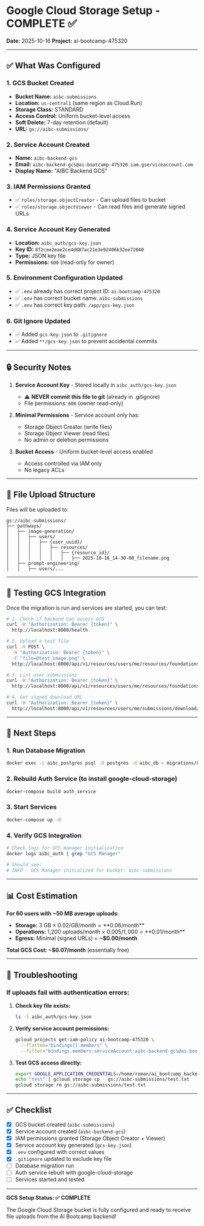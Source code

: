 # Google Cloud Storage Setup - COMPLETE ✅

**Date:** 2025-10-16
**Project:** ai-bootcamp-475320

---

## ✅ What Was Configured

### 1. GCS Bucket Created
- **Bucket Name:** `aibc-submissions`
- **Location:** `us-central1` (same region as Cloud Run)
- **Storage Class:** STANDARD
- **Access Control:** Uniform bucket-level access
- **Soft Delete:** 7-day retention (default)
- **URL:** `gs://aibc-submissions/`

### 2. Service Account Created
- **Name:** `aibc-backend-gcs`
- **Email:** `aibc-backend-gcs@ai-bootcamp-475320.iam.gserviceaccount.com`
- **Display Name:** "AIBC Backend GCS"

### 3. IAM Permissions Granted
- ✅ `roles/storage.objectCreator` - Can upload files to bucket
- ✅ `roles/storage.objectViewer` - Can read files and generate signed URLs

### 4. Service Account Key Generated
- **Location:** `aibc_auth/gcs-key.json`
- **Key ID:** `8f2cee2eae2ce4d887ac21e3e92406b32ee72040`
- **Type:** JSON key file
- **Permissions:** `600` (read-only for owner)

### 5. Environment Configuration Updated
- ✅ `.env` already has correct project ID: `ai-bootcamp-475320`
- ✅ `.env` has correct bucket name: `aibc-submissions`
- ✅ `.env` has correct key path: `/app/gcs-key.json`

### 6. Git Ignore Updated
- ✅ Added `gcs-key.json` to `.gitignore`
- ✅ Added `**/gcs-key.json` to prevent accidental commits

---

## 🔒 Security Notes

1. **Service Account Key** - Stored locally in `aibc_auth/gcs-key.json`
   - ⚠️ **NEVER commit this file to git** (already in .gitignore)
   - File permissions: `600` (owner read-only)

2. **Minimal Permissions** - Service account only has:
   - Storage Object Creator (write files)
   - Storage Object Viewer (read files)
   - No admin or deletion permissions

3. **Bucket Access** - Uniform bucket-level access enabled
   - Access controlled via IAM only
   - No legacy ACLs

---

## 📁 File Upload Structure

Files will be uploaded to:
```
gs://aibc-submissions/
├── pathways/
│   ├── image-generation/
│   │   ├── users/
│   │   │   ├── {user_uuid}/
│   │   │   │   ├── resources/
│   │   │   │   │   ├── {resource_id}/
│   │   │   │   │   │   ├── 2025-10-16_14-30-00_filename.png
│   ├── prompt-engineering/
│   │   ├── users/...
```

---

## 🧪 Testing GCS Integration

Once the migration is run and services are started, you can test:

```bash
# 1. Check if backend can access GCS
curl -H "Authorization: Bearer {token}" \
  http://localhost:8000/health

# 2. Upload a test file
curl -X POST \
  -H "Authorization: Bearer {token}" \
  -F "file=@test_image.png" \
  http://localhost:8000/api/v1/resources/users/me/resources/foundations-image-gen-r3/upload

# 3. List user submissions
curl -H "Authorization: Bearer {token}" \
  http://localhost:8000/api/v1/resources/users/me/resources/foundations-image-gen-r3/submissions

# 4. Get signed download URL
curl -H "Authorization: Bearer {token}" \
  http://localhost:8000/api/v1/resources/users/me/submissions/download/{submission_id}
```

---

## 🚀 Next Steps

### 1. Run Database Migration
```bash
docker exec -i aibc_postgres psql -U postgres -d aibc_db < migrations/001_add_resource_tracking.sql
```

### 2. Rebuild Auth Service (to install google-cloud-storage)
```bash
docker-compose build auth_service
```

### 3. Start Services
```bash
docker-compose up -d
```

### 4. Verify GCS Integration
```bash
# Check logs for GCS manager initialization
docker logs aibc_auth | grep "GCS Manager"

# Should see:
# INFO - GCS Manager initialized for bucket: aibc-submissions
```

---

## 📊 Cost Estimation

**For 60 users with ~50 MB average uploads:**
- **Storage:** 3 GB × $0.02/GB/month = **$0.06/month**
- **Operations:** 1,200 uploads/month × $0.005/1,000 = **$0.01/month**
- **Egress:** Minimal (signed URLs) = **~$0.00/month**

**Total GCS Cost: ~$0.07/month** (essentially free)

---

## 🔧 Troubleshooting

### If uploads fail with authentication errors:

1. **Check key file exists:**
   ```bash
   ls -l aibc_auth/gcs-key.json
   ```

2. **Verify service account permissions:**
   ```bash
   gcloud projects get-iam-policy ai-bootcamp-475320 \
     --flatten="bindings[].members" \
     --filter="bindings.members:serviceAccount:aibc-backend-gcs@ai-bootcamp-475320.iam.gserviceaccount.com"
   ```

3. **Test GCS access directly:**
   ```bash
   export GOOGLE_APPLICATION_CREDENTIALS=/home/roman/ai_bootcamp_backend/aibc_auth/gcs-key.json
   echo "test" | gcloud storage cp - gs://aibc-submissions/test.txt
   gcloud storage rm gs://aibc-submissions/test.txt
   ```

---

## ✅ Checklist

- [x] GCS bucket created (`aibc-submissions`)
- [x] Service account created (`aibc-backend-gcs`)
- [x] IAM permissions granted (Storage Object Creator + Viewer)
- [x] Service account key generated (`gcs-key.json`)
- [x] `.env` configured with correct values
- [x] `.gitignore` updated to exclude key file
- [ ] Database migration run
- [ ] Auth service rebuilt with google-cloud-storage
- [ ] Services started and tested

---

**GCS Setup Status: ✅ COMPLETE**

The Google Cloud Storage bucket is fully configured and ready to receive file uploads from the AI Bootcamp backend!

